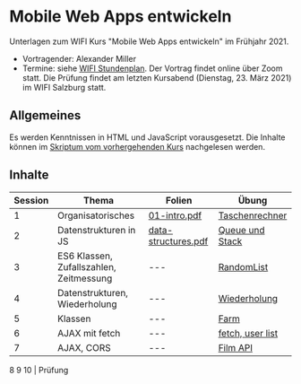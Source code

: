 # Mobile Web Apps entwickeln

Unterlagen zum WIFI Kurs "Mobile Web Apps entwickeln" im Frühjahr 2021.

- Vortragender: Alexander Miller
- Termine: siehe [WIFI Stundenplan](https://www.wifisalzburg.at/stundenplan/86150010). Der Vortrag findet online über Zoom statt. Die Prüfung findet am letzten Kursabend (Dienstag, 23. März 2021) im WIFI Salzburg statt.

## Allgemeines

Es werden Kenntnissen in HTML und JavaScript vorausgesetzt.
Die Inhalte können im [Skriptum vom vorhergehenden Kurs](https://github.com/maniobi/wifi-jwe21) nachgelesen werden.

## Inhalte

Session | Thema | Folien | Übung
---|---|---|---
1 | Organisatorisches | [01-intro.pdf](slides/01-intro.pdf) | [Taschenrechner](src/01)
2 | Datenstrukturen in JS | [data-structures.pdf](slides/data-structures.pdf) | [Queue und Stack](src/02)
3 | ES6 Klassen, Zufallszahlen, Zeitmessung | --- | [RandomList](src/03)
4 | Datenstrukturen, Wiederholung | --- | [Wiederholung](src/04)
5 | Klassen | --- | [Farm](src/05)
6 | AJAX mit fetch | --- | [fetch, user list](src/06)
7 | AJAX, CORS | --- | [Film API](src/07)
8
9
10 | Prüfung

